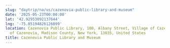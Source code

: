 ```yaml
---
slug: "daytrip/na/us/cazenovia-public-library-and-museum"
date: '2025-05-23T00:00:00'
lat: '42.92953092137644'
lng: '-75.85194826126099'
location: Cazenovia Public Library, 100, Albany Street, Village of Cazenovia, Town
  of Cazenovia, Madison County, New York, 13035, United States
title: Cazenovia Public Library and Museum
---
```



